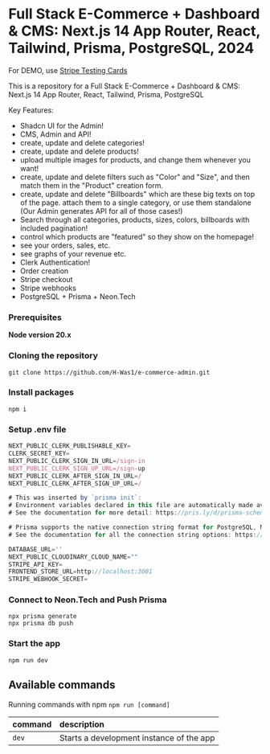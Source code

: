 # Full Stack E-Commerce + Dashboard & CMS: Next.js 14 App Router, React, Tailwind, Prisma, PostgreSQL, 2024


For DEMO, use [Stripe Testing Cards](https://stripe.com/docs/testing)

This is a repository for a Full Stack E-Commerce + Dashboard & CMS: Next.js 14 App Router, React, Tailwind, Prisma, PostgreSQL

Key Features:

- Shadcn UI for the Admin!
- CMS, Admin and API!
- create, update and delete categories!
- create, update and delete products!
- upload multiple images for products, and change them whenever you want!
- create, update and delete filters such as "Color" and "Size", and then match them in the "Product" creation form.
- create, update and delete "Billboards" which are these big texts on top of the page. attach them to a single category, or use them standalone (Our Admin generates API for all of those cases!)
- Search through all categories, products, sizes, colors, billboards with included pagination!
- control which products are "featured" so they show on the homepage!
- see your orders, sales, etc.
- see graphs of your revenue etc.
- Clerk Authentication!
- Order creation
- Stripe checkout
- Stripe webhooks
- PostgreSQL + Prisma + Neon.Tech

### Prerequisites

**Node version 20.x**

### Cloning the repository

```shell
git clone https://github.com/H-Was1/e-commerce-admin.git
```

### Install packages

```shell
npm i
```

### Setup .env file

```js
NEXT_PUBLIC_CLERK_PUBLISHABLE_KEY=
CLERK_SECRET_KEY=
NEXT_PUBLIC_CLERK_SIGN_IN_URL=/sign-in
NEXT_PUBLIC_CLERK_SIGN_UP_URL=/sign-up
NEXT_PUBLIC_CLERK_AFTER_SIGN_IN_URL=/
NEXT_PUBLIC_CLERK_AFTER_SIGN_UP_URL=/

# This was inserted by `prisma init`:
# Environment variables declared in this file are automatically made available to Prisma.
# See the documentation for more detail: https://pris.ly/d/prisma-schema#accessing-environment-variables-from-the-schema

# Prisma supports the native connection string format for PostgreSQL, MySQL, SQLite, SQL Server, MongoDB and CockroachDB.
# See the documentation for all the connection string options: https://pris.ly/d/connection-strings

DATABASE_URL=''
NEXT_PUBLIC_CLOUDINARY_CLOUD_NAME=""
STRIPE_API_KEY=
FRONTEND_STORE_URL=http://localhost:3001
STRIPE_WEBHOOK_SECRET=
```

### Connect to Neon.Tech and Push Prisma

```shell
npx prisma generate
npx prisma db push
```

### Start the app

```shell
npm run dev
```

## Available commands

Running commands with npm `npm run [command]`

| command | description                              |
| :------ | :--------------------------------------- |
| `dev`   | Starts a development instance of the app |
